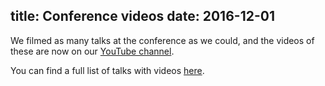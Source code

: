 title: Conference videos
date: 2016-12-01
---

We filmed as many talks at the conference as we could, and the videos of these are now on our [YouTube channel](https://www.youtube.com/channel/UChA9XP_feY1-1oSy2L7acog).

You can find a full list of talks with videos [here](/videos/).
